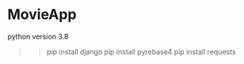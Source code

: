 # MovieApp

python version 3.8

>> pip install django
>> pip install pyrebase4
>> pip install requests
